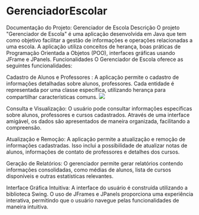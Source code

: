 # GerenciadorEscolar
Documentação do Projeto: Gerenciador de Escola
Descrição
O projeto "Gerenciador de Escola" é uma aplicação desenvolvida em Java que tem como objetivo facilitar a gestão de informações e operações relacionadas a uma escola.
A aplicação utiliza conceitos de herança, boas práticas de Programação Orientada a Objetos (POO), interfaces gráficas usando JFrame e JPanels.
Funcionalidades
O Gerenciador de Escola oferece as seguintes funcionalidades:

Cadastro de Alunos e Professores : A aplicação permite o cadastro de informações detalhadas sobre alunos, professores.
Cada entidade é representada por uma classe específica, utilizando herança para compartilhar características comuns.
<img src=".../src/resurce/foto.png">

Consulta e Visualização: O usuário pode consultar informações específicas sobre alunos, professores e cursos cadastrados.
Através de uma interface amigável, os dados são apresentados de maneira organizada, facilitando a compreensão.

Atualização e Remoção: A aplicação permite a atualização e remoção de informações cadastradas.
Isso inclui a possibilidade de atualizar notas de alunos, informações de contato de professores e detalhes dos cursos.

Geração de Relatórios: O gerenciador permite gerar relatórios contendo informações consolidadas, como médias de alunos, lista de cursos disponíveis e outras estatísticas relevantes.

Interface Gráfica Intuitiva: A interface do usuário é construída utilizando a biblioteca Swing.
O uso de JFrames e JPanels proporciona uma experiência interativa, permitindo que o usuário navegue pelas funcionalidades de maneira intuitiva.
